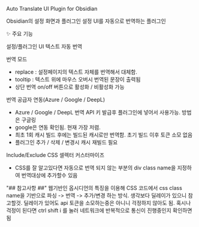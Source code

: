 Auto Translate UI Plugin for Obsidian

Obsidian의 설정 화면과 플러그인 설정 UI를 자동으로 번역하는 플러그인

✨ 주요 기능



설정/플러그인 UI 텍스트 자동 번역



번역 모드

* replace : 설정페이지의 텍스트 자체를 번역해서 대체함.
* tooltip : 텍스트 위에 마우스 오버시 번역된 문장이 출력됨
* 상단 번역 on/off 버튼으로 활성화 / 비활성화 가능



번역 공급자 연동(Azure / Google / DeepL) 

* Azure / Google / DeepL 번역 API 키 발급후 플러그인에 넣어서 사용가능. 방법은 구글링
* google은 연동 확인됨. 현재 가장 저렴.
* 최초 1회 캐시 빌드 후에는 빌드된 캐시로만 번역함. 초기 빌드 이후 토큰 소모 없음
* 플러그인 추가 / 삭제 / 변경시 캐시 재빌드 필요



Include/Exclude CSS 셀렉터 커스터마이즈

* CSS를 잘 알고있다면 자동으로 번역 되지 않는 부분의 div class name을 지정하여 번역대상에 추가할수 있음

"## 참고사항 ##"
웹기반인 옵시디언의 특징을 이용해 CSS 코드에서 css class name을 기반으로
파싱 -> 번역 -> 추가/변경 하는 방식. 생각보다 딜레이가 있으니 참고할것.
딜레이가 있어도 api 토큰을 소모하는중은 아니니 걱정하지 않아도 됨.
혹시나 걱정이 된다면 ctrl shift i 를 눌러 네트워크에 반복적으로 통신이 진행중인지 확인하면 됨
